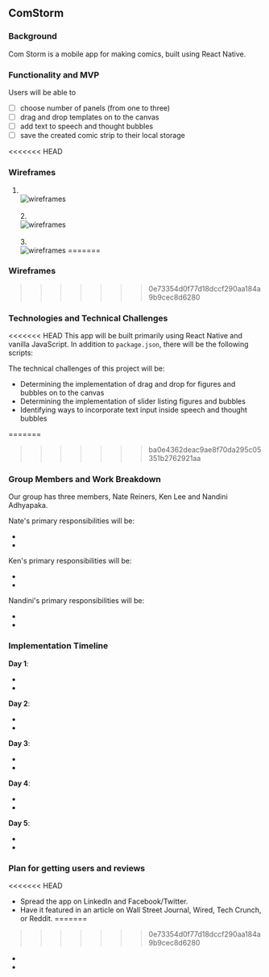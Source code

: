 ## ComStorm

### Background

Com Storm is a mobile app for making comics, built using React Native.

### Functionality and MVP

Users will be able to

- [ ] choose number of panels (from one to three)
- [ ] drag and drop templates on to the canvas
- [ ] add text to speech and thought bubbles
- [ ] save the created comic strip to their local storage

<<<<<<< HEAD

### Wireframes

1. <br />![wireframes](docs/wireframes/splash_page.png) <br />
<br /> 2. <br /> ![wireframes](docs/wireframes/form1.png) <br />
<br />3. <br /> ![wireframes](docs/wireframes/form2.png)
=======
### Wireframes 
>>>>>>> 0e73354d0f77d18dccf290aa184a9b9cec8d6280

### Technologies and Technical Challenges

<<<<<<< HEAD
This app will be built primarily using React Native and vanilla JavaScript. In addition to `package.json`, there will be the following scripts:

The technical challenges of this project will be:

- Determining the implementation of drag and drop for figures and bubbles on to the canvas
- Determining the implementation of slider listing figures and bubbles
- Identifying ways to incorporate text input inside speech and thought bubbles

=======
>>>>>>> ba0e4362deac9ae8f70da295c05351b2762921aa
### Group Members and Work Breakdown

Our group has three members, Nate Reiners, Ken Lee and Nandini Adhyapaka.

Nate's primary responsibilities will be:

-
-

Ken's primary responsibilities will be:

-
-

Nandini's primary responsibilities will be:

-
-

### Implementation Timeline

**Day 1**:

-
-

**Day 2**:

-
-

**Day 3**:

-
-

**Day 4**:

-
-

**Day 5**:

-
-

### Plan for getting users and reviews

<<<<<<< HEAD
- Spread the app on LinkedIn and Facebook/Twitter.
- Have it featured in an article on Wall Street Journal, Wired, Tech Crunch, or Reddit.
=======
>>>>>>> 0e73354d0f77d18dccf290aa184a9b9cec8d6280
-
-
